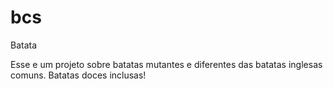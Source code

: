 # bcs
Batata

Esse e um projeto sobre batatas mutantes e diferentes das batatas inglesas comuns. Batatas doces inclusas!
